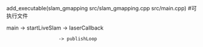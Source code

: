 add_executable(slam_gmapping src/slam_gmapping.cpp src/main.cpp)   #可执行文件

main -> startLiveSlam -> laserCallback

                       -> publishLoop  
    

